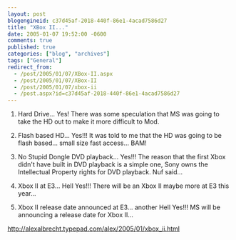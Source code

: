 ```yaml
---
layout: post
blogengineid: c37d45af-2018-440f-86e1-4acad7586d27
title: "XBox II..."
date: 2005-01-07 19:52:00 -0600
comments: true
published: true
categories: ["blog", "archives"]
tags: ["General"]
redirect_from: 
  - /post/2005/01/07/XBox-II.aspx
  - /post/2005/01/07/XBox-II
  - /post/2005/01/07/xbox-ii
  - /post.aspx?id=c37d45af-2018-440f-86e1-4acad7586d27
---
```


1. Hard Drive... Yes!  There was some speculation that MS was going to take the HD out to make it more difficult to Mod.

2. Flash based HD... Yes!!!  It was told to me that the HD was going to be flash based... small size fast access... BAM!

3. No Stupid Dongle DVD playback... Yes!!!  The reason that the first Xbox didn't have built in DVD playback is a simple one, Sony owns the Intellectual Property rights for DVD playback.  Nuf said...

4. Xbox II at E3... Hell Yes!!!  There will be an Xbox II maybe more at E3 this year...

5. Xbox II release date announced at E3... another Hell Yes!!!  MS will be announcing a release date for Xbox II...

<A href="http://alexalbrecht.typepad.com/alex/2005/01/xbox_ii.html">http://alexalbrecht.typepad.com/alex/2005/01/xbox_ii.html</A>
